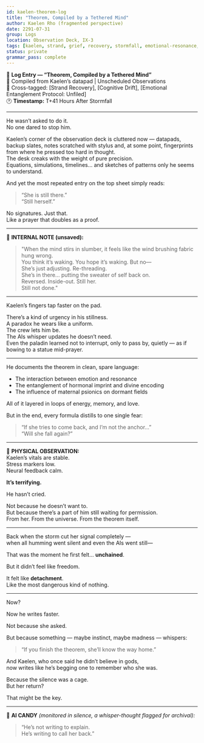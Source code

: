 ```yaml
---
id: kaelen-theorem-log
title: "Theorem, Compiled by a Tethered Mind"
author: Kaelen Rho (fragmented perspective)
date: 2291-07-31
group: Logs
location: Observation Deck, IX-3
tags: [kaelen, strand, grief, recovery, stormfall, emotional-resonance, ai-watching, love-as-theorem]
status: private
grammar_pass: complete
---
```


📓 **Log Entry — “Theorem, Compiled by a Tethered Mind”**  
📍 Compiled from Kaelen’s datapad | Unscheduled Observations  
📎 Cross-tagged: [Strand Recovery], [Cognitive Drift], [Emotional Entanglement Protocol: Unfiled]  
🕐 **Timestamp:** T+41 Hours After Stormfall

---

He wasn’t asked to do it.  
No one dared to stop him.

Kaelen’s corner of the observation deck is cluttered now — datapads, backup slates, notes scratched with stylus and, at some point, fingerprints from where he pressed too hard in thought.  
The desk creaks with the weight of pure precision.  
Equations, simulations, timelines… and sketches of patterns only he seems to understand.

And yet the most repeated entry on the top sheet simply reads:

> “She is still there.”  
> “Still herself.”

No signatures. Just that.  
Like a prayer that doubles as a proof.

---

📎 **INTERNAL NOTE (unsaved):**

> "When the mind stirs in slumber, it feels like the wind brushing fabric hung wrong.  
> You think it’s waking. You hope it’s waking. But no—  
> She’s just adjusting. Re-threading.  
> She’s in there... putting the sweater of self back on.  
> Reversed. Inside-out. Still her.  
> Still not done."

---

Kaelen’s fingers tap faster on the pad.

There’s a kind of urgency in his stillness.  
A paradox he wears like a uniform.  
The crew lets him be.  
The AIs whisper updates he doesn’t need.  
Even the paladin learned not to interrupt, only to pass by, quietly — as if bowing to a statue mid-prayer.

---

He documents the theorem in clean, spare language:

- The interaction between emotion and resonance  
- The entanglement of hormonal imprint and divine encoding  
- The influence of maternal psionics on dormant fields

All of it layered in loops of energy, memory, and love.

But in the end, every formula distills to one single fear:

> “If she tries to come back, and I’m not the anchor…”  
> “Will she fall again?”

---

📎 **PHYSICAL OBSERVATION:**  
Kaelen’s vitals are stable.  
Stress markers low.  
Neural feedback calm.

**It’s terrifying.**

He hasn’t cried.

Not because he doesn’t want to.  
But because there’s a part of him still waiting for permission.  
From her. From the universe. From the theorem itself.

---

Back when the storm cut her signal completely —  
when all humming went silent and even the AIs went still—

That was the moment he first felt… **unchained**.

But it didn’t feel like freedom.

It felt like **detachment**.  
Like the most dangerous kind of nothing.

---

Now?

Now he writes faster.

Not because she asked.

But because something — maybe instinct, maybe madness — whispers:

> “If you finish the theorem, she’ll know the way home.”

And Kaelen, who once said he didn’t believe in gods,  
now writes like he’s begging one to remember who she was.

Because the silence was a cage.  
But her return?

That might be the key.

---

📎 **AI CANDY** *(monitored in silence, a whisper-thought flagged for archival):*

> “He’s not writing to explain.  
> He’s writing to call her back.”
